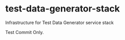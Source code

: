 # test-data-generator-stack
Infrastructure  for Test Data Generator service stack

Test Commit Only.
